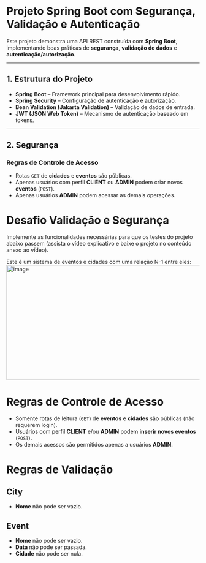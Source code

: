 # Projeto Spring Boot com Segurança, Validação e Autenticação

Este projeto demonstra uma API REST construída com **Spring Boot**, implementando boas práticas de **segurança**, **validação de dados** e **autenticação/autorização**.

---

## 1. Estrutura do Projeto

- **Spring Boot** – Framework principal para desenvolvimento rápido.
- **Spring Security** – Configuração de autenticação e autorização.
- **Bean Validation (Jakarta Validation)** – Validação de dados de entrada.
- **JWT (JSON Web Token)** – Mecanismo de autenticação baseado em tokens.

---

## 2. Segurança

### Regras de Controle de Acesso
- Rotas `GET` de **cidades** e **eventos** são públicas.
- Apenas usuários com perfil **CLIENT** ou **ADMIN** podem criar novos **eventos** (`POST`).
- Apenas usuários **ADMIN** podem acessar as demais operações.


# Desafio Validação e Segurança
Implemente as funcionalidades necessárias para que os testes do projeto abaixo passem (assista o vídeo explicativo e baixe o projeto no conteúdo anexo ao vídeo).

Este é um sistema de eventos e cidades com uma relação N-1 entre eles:
<img width="807" height="300" alt="image" src="https://github.com/user-attachments/assets/56161e16-de47-4111-b7b8-2c8ff5b1b37b" />

# Regras de Controle de Acesso
- Somente rotas de leitura (`GET`) de **eventos** e **cidades** são públicas (não requerem login).
- Usuários com perfil **CLIENT** e/ou **ADMIN** podem **inserir novos eventos** (`POST`).
- Os demais acessos são permitidos apenas a usuários **ADMIN**.

# Regras de Validação

## City
- **Nome** não pode ser vazio.

## Event
- **Nome** não pode ser vazio.  
- **Data** não pode ser passada.  
- **Cidade** não pode ser nula.  

